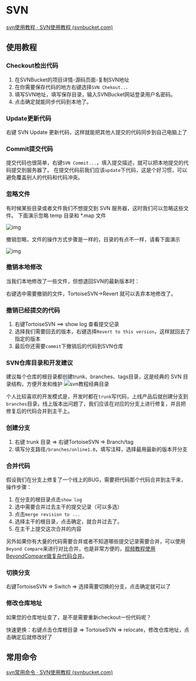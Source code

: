 # SVN

[svn使用教程 · SVN使用教程 (svnbucket.com)](https://svnbucket.com/posts/svn-tutorial/)

## 使用教程

### Checkout检出代码

1. 在SVNBucket的项目详情-源码页面-复制SVN地址
2. 在你需要保存代码的地方右键选择`SVN Chekout...`
3. 填写SVN地址，填写保存目录，输入SVNBucket网站登录用户名密码。
4. 点击确定就能同步代码到本地了。

### Update更新代码

右键 SVN Update 更新代码，这样就能把其他人提交的代码同步到自己电脑上了

### Commit提交代码

提交代码也很简单，右键`SVN Commit...`，填入提交描述，就可以把本地提交的代码提交到服务器了。
在提交代码前我们应该`update`下代码，这是个好习惯，可以避免覆盖别人的代码和代码冲突。

### 忽略文件

有时候某些目录或者文件我们不想提交到 SVN 服务器，这时我们可以忽略这些文件。
下面演示忽略 temp 目录和 *.map 文件

![img](https://sjwx.easydoc.xyz/46901064/files/jxpm140s.gif)

撤销忽略，文件的操作方式步骤是一样的，目录的有点不一样，请看下面演示

![img](https://sjwx.easydoc.xyz/46901064/files/jxpm1a0t.gif)

### 撤销本地修改

当我们本地修改了一些文件，但想退回SVN的最新版本时：

右键选中需要撤销的文件，TortoiseSVN->Revert 就可以丢弃本地修改了。

### 撤销已经提交的代码

1. 右键TortoiseSVN ==> show log 查看提交记录
2. 选择我们需要回去的版本，右键选择`Revert to this version`，这样就回去了指定的版本
3. 最后你还需要`commit`下撤销后的代码到SVN仓库

### SVN仓库目录和开发建议

建议每个仓库的根目录都创建trunk、branches、tags目录，这是经典的 SVN 目录结构，方便开发和维护
![svn教程经典目录](https://sjwx.easydoc.xyz/46901064/files/jxpm6d1n.jfif)

个人比较喜欢的开发模式是，开发时都在`trunk`写代码，上线产品后就创建分支到`branches`目录，线上版本出问题了，我们应该在对应的分支上进行修复，并且把修复后的代码合并到主干上。

### 创建分支

1. 右键 trunk 目录 => 右键TortoiseSVN => Branch/tag
2. 填写分支路径`/branches/online1.0`，填写注释，选择最用最新的版本开分支

### 合并代码

假设我们在分支上修复了一个线上的BUG，需要把代码那个代码合并到主干来，操作步骤：

1. 在分支的根目录点击`show log`
2. 选中需要合并过去主干的提交记录（可以多选）
3. 点击`merge revision to ...`
4. 选择主干的根目录，点击确定，就合并过去了。
5. 在主干上提交这次合并的内容

另外如果你有大量的代码需要合并或者不知道哪些提交记录需要合并，可以使用`Beyond Compare`来进行对比合并，也是非常方便的，[视频教程使用BeyondCompare做复杂代码合并](https://www.bilibili.com/video/BV1k4411m7mP?p=8)。

### 切换分支

右键TortoiseSVN => Switch => 选择需要切换的分支，点击确定就可以了

### 修改仓库地址

如果您的仓库地址变了，是不是需要重新checkout一份代码呢？

快速更换：右键点击仓库根目录 => TortoiseSVN => relocate，修改仓库地址，点击确定后就修改好了

## 常用命令

[svn常用命令 · SVN使用教程 (svnbucket.com)](https://svnbucket.com/posts/svn-commands-tutorial/)